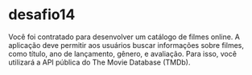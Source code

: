 # desafio14
Você foi contratado para desenvolver um catálogo de filmes online. A aplicação deve permitir aos usuários buscar informações sobre filmes, como título, ano de lançamento, gênero, e avaliação. Para isso, você  utilizará a API pública do The Movie Database (TMDb).

